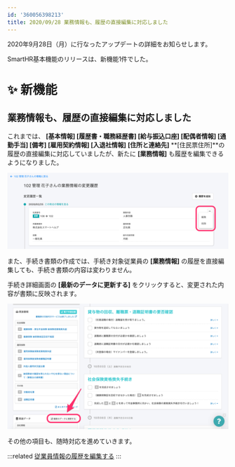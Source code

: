 ```yaml
---
id: '360056398213'
title: 2020/09/28 業務情報も、履歴の直接編集に対応しました
---
```

2020年9月28日（月）に行なったアップデートの詳細をお知らせします。

SmartHR基本機能のリリースは、新機能1件でした。

# ✨ 新機能

## 業務情報も、履歴の直接編集に対応しました

これまでは、 **\[基本情報\] \[履歴書・職務経歴書\] \[給与振込口座\] \[配偶者情報\] \[通勤手当\] \[備考\] \[雇用契約情報\] \[入退社情報\]** **\[住所と連絡先\]** **\[住民票住所\]**の履歴の直接編集に対応していましたが、新たに **\[業務情報\]** も履歴を編集できるようになりました。

![__________2020-09-29_10_57_31.png](./__________2020-09-29_10_57_31.png)

また、手続き書類の作成では、手続き対象従業員の **\[業務情報\]** の履歴を直接編集しても、手続き書類の内容は変わりません。

手続き詳細画面の **\[最新のデータに更新する\]** をクリックすると、変更された内容が書類に反映されます。

![__________2020-09-29_11_16_14.png](./__________2020-09-29_11_16_14.png)

その他の項目も、随時対応を進めていきます。

:::related
[従業員情報の履歴を編集する](https://knowledge.smarthr.jp/hc/ja/articles/360052967933)
:::

